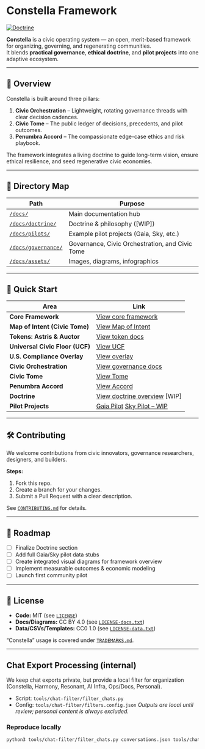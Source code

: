 # Constella Framework

[![Doctrine](https://img.shields.io/badge/Celestial%20Equilibrium-v1.0.0-blueviolet)](docs/doctrine/README.md)


**Constella** is a civic operating system — an open, merit-based framework for organizing, governing, and regenerating communities.  
It blends **practical governance**, **ethical doctrine**, and **pilot projects** into one adaptive ecosystem.

---

## 🌌 Overview

Constella is built around three pillars:

1. **Civic Orchestration** – Lightweight, rotating governance threads with clear decision cadences.  
2. **Civic Tome** – The public ledger of decisions, precedents, and pilot outcomes.  
3. **Penumbra Accord** – The compassionate edge-case ethics and risk playbook.  

The framework integrates a living doctrine to guide long-term vision, ensure ethical resilience, and seed regenerative civic economies.

---

## 📂 Directory Map

| Path | Purpose |
|------|---------|
| [`/docs/`](docs/) | Main documentation hub |
| [`/docs/doctrine/`](docs/doctrine/) | Doctrine & philosophy ([WIP]) |
| [`/docs/pilots/`](docs/pilots/) | Example pilot projects (Gaia, Sky, etc.) |
| [`/docs/governance/`](docs/governance/) | Governance, Civic Orchestration, and Civic Tome |
| [`/docs/assets/`](docs/assets/) | Images, diagrams, infographics |

---

## 🚀 Quick Start

| Area | Link |
|------|------|
| **Core Framework** | [View core framework](docs/governance/core_framework.md) |
| **Map of Intent (Civic Tome)** | [View Map of Intent](docs/governance/map_of_intent.md) |
| **Tokens: Astris & Auctor** | [View token docs](docs/governance/tokens_astris_auctor.md) |
| **Universal Civic Floor (UCF)** | [View UCF](docs/governance/ucf.md) |
| **U.S. Compliance Overlay** | [View overlay](docs/governance/compliance_overlay_us.md) |
| **Civic Orchestration** | [View governance docs](docs/governance/) |
| **Civic Tome** | [View Tome](docs/governance/civic_tome.md) |
| **Penumbra Accord** | [View Accord](docs/governance/penumbra_accord.md) |
| **Doctrine** | [View doctrine overview](docs/doctrine/) [WIP] |
| **Pilot Projects** | [Gaia Pilot](docs/pilots/gaia.md) [Sky Pilot – WIP](docs/pilots/sky.md) |

---

## 🛠 Contributing

We welcome contributions from civic innovators, governance researchers, designers, and builders.

**Steps:**
1. Fork this repo.
2. Create a branch for your changes.
3. Submit a Pull Request with a clear description.

See [`CONTRIBUTING.md`](CONTRIBUTING.md) for details.

---

## 📅 Roadmap

- [ ] Finalize Doctrine section
- [ ] Add full Gaia/Sky pilot data stubs
- [ ] Create integrated visual diagrams for framework overview
- [ ] Implement measurable outcomes & economic modeling
- [ ] Launch first community pilot

---

## 📜 License

- **Code:** MIT (see [`LICENSE`](LICENSE))  
- **Docs/Diagrams:** CC BY 4.0 (see [`LICENSE-docs.txt`](LICENSE-docs.txt))  
- **Data/CSVs/Templates:** CC0 1.0 (see [`LICENSE-data.txt`](LICENSE-data.txt))  

“Constella” usage is covered under [`TRADEMARKS.md`](TRADEMARKS.md).

---

## Chat Export Processing (internal)
We keep chat exports private, but provide a local filter for organization (Constella, Harmony, Resonant, AI Infra, Ops/Docs, Personal).
- Script: `tools/chat-filter/filter_chats.py`
- Config: `tools/chat-filter/filters.config.json`
_Outputs are local until review; personal content is always excluded._

### Reproduce locally
```bash
python3 tools/chat-filter/filter_chats.py conversations.json tools/chat-filter/filters.config.json
```
